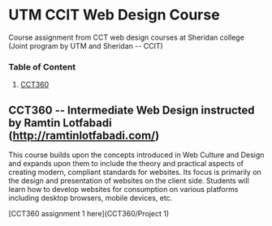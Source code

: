 # UTM CCIT Web Design Course
 Course assignment from CCT web design courses at Sheridan college (Joint program by UTM and Sheridan -- CCIT)

### Table of Content 
1. [CCT360](#cct360)


## CCT360 -- Intermediate Web Design instructed by Ramtin Lotfabadi (http://ramtinlotfabadi.com/)
This course builds upon the concepts introduced in Web Culture and Design and expands upon them to include the theory and practical aspects of creating modern, compliant standards for websites. Its focus is primarily on the design and presentation of websites on the client side. Students will learn how to develop websites for consumption on various platforms including desktop browsers, mobile devices, etc.

[CCT360 assignment 1 here](CCT360/Project 1)


